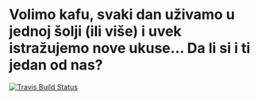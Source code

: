 # Volimo kafu, svaki dan uživamo u jednoj šolji (ili više) i uvek istražujemo nove ukuse... Da li si i ti jedan od nas?

<a href="https://travis-ci.org/profile/volimkafu"><img src="https://travis-ci.org/volimkafu/volimkafu.svg" alt="Travis Build Status"></a>
<!-- <a href="https://codeclimate.com/github/open-start/opentheme"><img src="https://codeclimate.com/github/open-start/opentheme/badges/gpa.svg" /></a> -->
